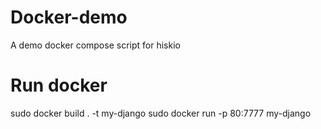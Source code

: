 # Docker-demo
A demo docker compose script for hiskio

# Run docker
sudo docker build . -t my-django
sudo docker run -p  80:7777 my-django


